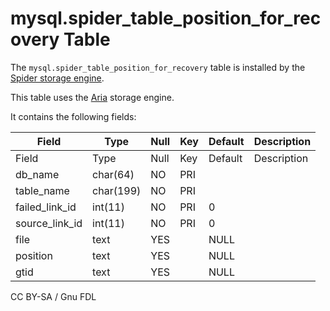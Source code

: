 # mysql.spider\_table\_position\_for\_recovery Table

The `mysql.spider_table_position_for_recovery` table is installed by the [Spider storage engine](../../../../../storage-engines/spider/).

This table uses the [Aria](../../../../../storage-engines/aria/) storage engine.

It contains the following fields:

| Field            | Type      | Null | Key | Default | Description |
| ---------------- | --------- | ---- | --- | ------- | ----------- |
| Field            | Type      | Null | Key | Default | Description |
| db\_name         | char(64)  | NO   | PRI |         |             |
| table\_name      | char(199) | NO   | PRI |         |             |
| failed\_link\_id | int(11)   | NO   | PRI | 0       |             |
| source\_link\_id | int(11)   | NO   | PRI | 0       |             |
| file             | text      | YES  |     | NULL    |             |
| position         | text      | YES  |     | NULL    |             |
| gtid             | text      | YES  |     | NULL    |             |

CC BY-SA / Gnu FDL
